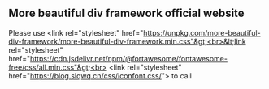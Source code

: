 ## More beautiful div framework official website
Please use &lt;link rel="stylesheet" href="https://unpkg.com/more-beautiful-div-framework/more-beautiful-div-framework.min.css"&gt;<br>&lt;link rel="stylesheet" href="https://cdn.jsdelivr.net/npm/@fortawesome/fontawesome-free/css/all.min.css"&gt;<br>
    &lt;link rel="stylesheet" href="https://blog.slqwq.cn/css/iconfont.css/"&gt; to call

